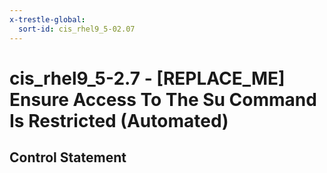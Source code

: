 ```yaml
---
x-trestle-global:
  sort-id: cis_rhel9_5-02.07
---
```


# cis_rhel9_5-2.7 - \[REPLACE_ME\] Ensure Access To The Su Command Is Restricted (Automated)

## Control Statement
